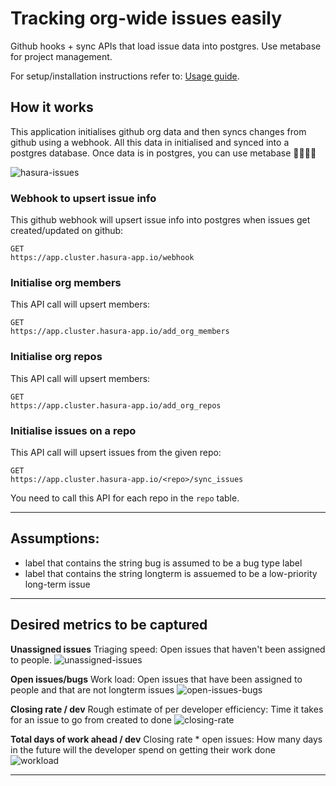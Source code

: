 # Tracking org-wide issues easily
Github hooks + sync APIs that load issue data into postgres.
Use metabase for project management.

For setup/installation instructions refer to: [Usage guide](guide.md).


## How it works

This application initialises github org data and then syncs changes from github using a webhook. All this data in initialised and synced into a postgres database.
Once data is in postgres, you can use metabase 🐘🎉🐘🎉

![hasura-issues](https://i.imgur.com/IK0TMO7.png)

### Webhook to upsert issue info

This github webhook will upsert issue info into postgres when issues get created/updated on github:

```http
GET
https://app.cluster.hasura-app.io/webhook
```

### Initialise org members
This API call will upsert members:

```http
GET
https://app.cluster.hasura-app.io/add_org_members
```

### Initialise org repos
This API call will upsert members:

```http
GET
https://app.cluster.hasura-app.io/add_org_repos
```

### Initialise issues on a repo
This API call will upsert issues from the given repo:

```http
GET
https://app.cluster.hasura-app.io/<repo>/sync_issues
```

You need to call this API for each repo in the `repo` table.

-----------------------------------------------------------

## Assumptions:

- label that contains the string bug is assumed to be a bug type label
- label that contains the string longterm is assuemed to be a low-priority long-term issue

-----------------------------------------------------------

## Desired metrics to be captured

**Unassigned issues**
Triaging speed: Open issues that haven't been assigned to people.
![unassigned-issues](https://raw.githubusercontent.com/hasura/issues/master/screenshots/unassigned-issues.png)


**Open issues/bugs**
Work load: Open issues that have been assigned to people and that are not longterm issues
![open-issues-bugs](https://raw.githubusercontent.com/hasura/issues/master/screenshots/open-issues-open-bugs.png)

**Closing rate / dev**
Rough estimate of per developer efficiency:
Time it takes for an issue to go from created to done
![closing-rate](https://raw.githubusercontent.com/hasura/issues/master/screenshots/avg-days-to-close-issue-per-dev.png)

**Total days of work ahead / dev**
Closing rate * open issues: How many days in the future will the developer spend on getting their work done
![workload](https://raw.githubusercontent.com/hasura/issues/master/screenshots/total-days-required-by-each-dev-to-close-open-issues.png)

-----------------------------------------------------------
